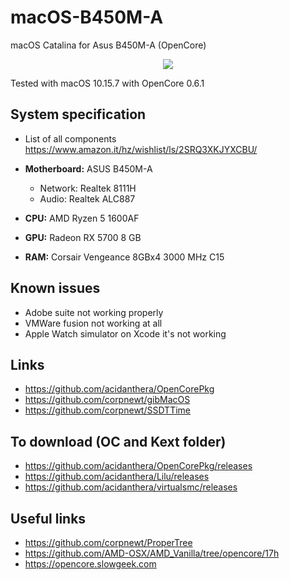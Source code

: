 # macOS-B450M-A
macOS Catalina for Asus B450M-A (OpenCore)

<p align="center">
	<img src="https://1.bp.blogspot.com/-RXBpLUCaboc/X5gSK67nXdI/AAAAAAAAEpw/y30C5Hsi8pkgZ0A9Cygo3aITRakPH8HEQCLcBGAsYHQ/s0/Screenshot%2B2020-10-27%2Bat%2B13.18.37.png"/>
</p>

Tested with macOS 10.15.7 with OpenCore 0.6.1

## System specification

* List of all components https://www.amazon.it/hz/wishlist/ls/2SRQ3XKJYXCBU/

* **Motherboard:** ASUS B450M-A
	* Network: Realtek 8111H
	* Audio: Realtek ALC887

* **CPU:** AMD Ryzen 5 1600AF
* **GPU:** Radeon RX 5700 8 GB
* **RAM:** Corsair Vengeance 8GBx4 3000 MHz C15 


## Known issues

* Adobe suite not working properly
* VMWare fusion not working at all
* Apple Watch simulator on Xcode it's not working

## Links

* https://github.com/acidanthera/OpenCorePkg
* https://github.com/corpnewt/gibMacOS
* https://github.com/corpnewt/SSDTTime

## To download (OC and Kext folder)

* https://github.com/acidanthera/OpenCorePkg/releases
* https://github.com/acidanthera/Lilu/releases
* https://github.com/acidanthera/virtualsmc/releases

## Useful links

* https://github.com/corpnewt/ProperTree
* https://github.com/AMD-OSX/AMD_Vanilla/tree/opencore/17h
* https://opencore.slowgeek.com
